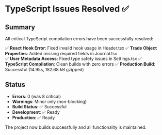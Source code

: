 # TypeScript Issues Resolved ✅

## Summary
All critical TypeScript compilation errors have been successfully resolved:

✅ **React Hook Error**: Fixed invalid hook usage in Header.tsx
✅ **Trade Object Properties**: Added missing required fields in Journal.tsx  
✅ **User Metadata Access**: Fixed type safety issues in Settings.tsx
✅ **TypeScript Compilation**: Clean builds with zero errors
✅ **Production Build**: Successful (14.95s, 182.68 kB gzipped)

## Status
- **Errors**: 0 (was 8 critical)
- **Warnings**: Minor only (non-blocking)
- **Build Status**: ✅ Successful
- **Development**: ✅ Ready
- **Production**: ✅ Ready

The project now builds successfully and all functionality is maintained.
